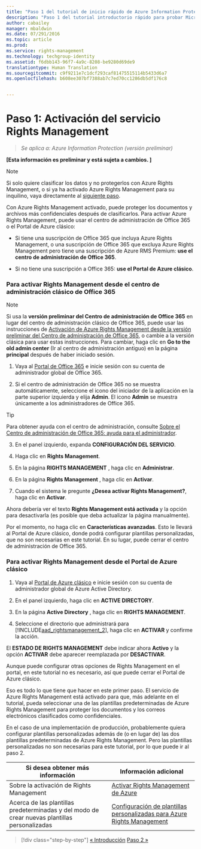 ```yaml
---
title: "Paso 1 del tutorial de inicio rápido de Azure Information Protection | Azure Rights Management"
description: "Paso 1 del tutorial introductorio rápido para probar Microsoft Azure Information Protection para su organización, que contiene solo 4 pasos que deberían tardar unos 10 minutos."
author: cabailey
manager: mbaldwin
ms.date: 07/291/2016
ms.topic: article
ms.prod: 
ms.service: rights-management
ms.technology: techgroup-identity
ms.assetid: f6dbb143-96f7-4a9c-8208-be9280d69de9
translationtype: Human Translation
ms.sourcegitcommit: c9f9211e7c1dcf293caf81475515114b5433d6a7
ms.openlocfilehash: b608ee307bf7388ab7c7ed70cc1286db5df176c8


---
```


# Paso 1: Activación del servicio Rights Management
 
>*Se aplica a: Azure Information Protection (versión preliminar)*

**[Esta información es preliminar y está sujeta a cambios. ]**

> [!NOTE]
>Si solo quiere clasificar los datos y no protegerlos con Azure Rights Management, o si ya ha activado Azure Rights Management para su inquilino, vaya directamente al [siguiente paso](infoprotect-tutorial-step2.md). 

Con Azure Rights Management activado, puede proteger los documentos y archivos más confidenciales después de clasificarlos. Para activar Azure Rights Management, puede usar el centro de administración de Office 365 o el Portal de Azure clásico:

-   Si tiene una suscripción de Office 365 que incluya Azure Rights Management, o una suscripción de Office 365 que excluya Azure Rights Management pero tiene una suscripción de Azure RMS Premium: **use el centro de administración de Office 365**.

-   Si no tiene una suscripción a Office 365: **use el Portal de Azure clásico**.

### Para activar Rights Management desde el centro de administración clásico de Office 365

> [!NOTE]
> Si usa la **versión preliminar del Centro de administración de Office 365** en lugar del centro de administración clásico de Office 365, puede usar las instrucciones de [Activación de Azure Rights Management desde la versión preliminar del Centro de administración de Office 365](../deploy-use/activate-office365-preview.md), o cambie a la versión clásica para usar estas instrucciones. Para cambiar, haga clic en **Go to the old admin center** (Ir al centro de administración antiguo) en la página **principal** después de haber iniciado sesión.

1.  Vaya al [Portal de Office 365](https://portal.office.com/) e inicie sesión con su cuenta de administrador global de Office 365.

2.  Si el centro de administración de Office 365 no se muestra automáticamente, seleccione el icono del iniciador de la aplicación en la parte superior izquierda y elija **Admin**. El icono **Admin** se muestra únicamente a los administradores de Office 365.

  > [!TIP]
  > Para obtener ayuda con el centro de administración, consulte [Sobre el Centro de administración de Office 365: ayuda para el administrador](https://support.office.com/article/About-the-Office-365-admin-center-Admin-Help-58537702-d421-4d02-8141-e128e3703547).

3.  En el panel izquierdo, expanda **CONFIGURACIÓN DEL SERVICIO**.

4.  Haga clic en **Rights Management**.

5.  En la página **RIGHTS MANAGEMENT** , haga clic en **Administrar**.

6.  En la página **Rights Management** , haga clic en **Activar**.

7.  Cuando el sistema le pregunte **¿Desea activar Rights Management?**, haga clic en **Activar**.

Ahora debería ver el texto **Rights Management está activada** y la opción para desactivarla (es posible que deba actualizar la página manualmente).

Por el momento, no haga clic en **Características avanzadas**. Esto le llevará al Portal de Azure clásico, donde podrá configurar plantillas personalizadas, que no son necesarias en este tutorial. En su lugar, puede cerrar el centro de administración de Office 365.

### Para activar Rights Management desde el Portal de Azure clásico

1.  Vaya al [Portal de Azure clásico](http://go.microsoft.com/fwlink/p/?LinkID=275081) e inicie sesión con su cuenta de administrador global de Azure Active Directory.

2.  En el panel izquierdo, haga clic en **ACTIVE DIRECTORY**.

3.  En la página **Active Directory** , haga clic en **RIGHTS MANAGEMENT**.

4.  Seleccione el directorio que administrará para [!INCLUDE[aad_rightsmanagement_2](../includes/aad_rightsmanagement_2_md.md)], haga clic en **ACTIVAR** y confirme la acción.

El **ESTADO DE RIGHTS MANAGEMENT** debe indicar ahora **Activo** y la opción **ACTIVAR** debe aparecer reemplazada por **DESACTIVAR**.

Aunque puede configurar otras opciones de Rights Management en el portal, en este tutorial no es necesario, así que puede cerrar el Portal de Azure clásico.

Eso es todo lo que tiene que hacer en este primer paso. El servicio de Azure Rights Management está activado para que, más adelante en el tutorial, pueda seleccionar una de las plantillas predeterminadas de Azure Rights Management para proteger los documentos y los correos electrónicos clasificados como confidenciales.

En el caso de una implementación de producción, probablemente quiera configurar plantillas personalizadas además de (o en lugar de) las dos plantillas predeterminadas de Azure Rights Management. Pero las plantillas personalizadas no son necesarias para este tutorial, por lo que puede ir al paso 2.

|Si desea obtener más información|Información adicional|
|--------------------------------|--------------------------|
|Sobre la activación de Rights Management|[Activar Rights Management de Azure](../deploy-use/activate-service.md)|
|Acerca de las plantillas predeterminadas y del modo de crear nuevas plantillas personalizadas|[Configuración de plantillas personalizadas para Azure Rights Management](../deploy-use/configure-custom-templates.md)|

>[!div class="step-by-step"]
[&#171; Introducción](infoprotect-quick-start-tutorial.md)
[Paso 2 &#187;](infoprotect-tutorial-step2.md)



<!--HONumber=Aug16_HO4-->


